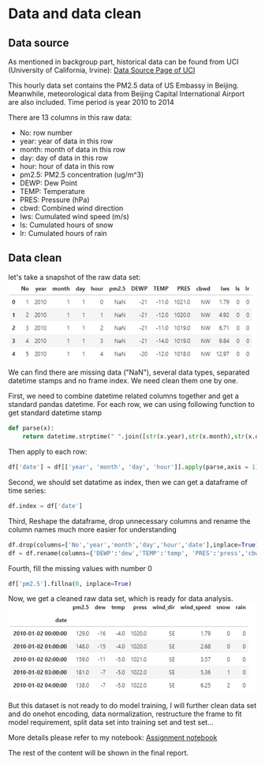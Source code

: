 # Data and data clean
## Data source
As mentioned in backgroup part, historical data can be found from UCI (University of California, Irvine):
[Data Source Page of UCI](https://archive.ics.uci.edu/ml/datasets/Beijing+PM2.5+Data)

This hourly data set contains the PM2.5 data of US Embassy in Beijing. Meanwhile, meteorological data from Beijing Capital International Airport are also included.
Time period is year 2010 to 2014

There are 13 columns in this raw data:
* No: row number 
* year: year of data in this row 
* month: month of data in this row 
* day: day of data in this row 
* hour: hour of data in this row 
* pm2.5: PM2.5 concentration (ug/m^3) 
* DEWP: Dew Point 
* TEMP: Temperature
* PRES: Pressure (hPa) 
* cbwd: Combined wind direction 
* Iws: Cumulated wind speed (m/s) 
* Is: Cumulated hours of snow 
* Ir: Cumulated hours of rain 

## Data clean
let's take a snapshot of the raw data set:
![raw dataset](https://github.com/lc3t/IBMDataScience/blob/master/pic/raw_dataset.png "raw dataset")

We can find there are missing data ("NaN"), several data types, separated datetime stamps and no frame index. We need clean them one by one.

First, we need to combine datetime related columns together and get a standard pandas datetime.
For each row, we can using following function to get standard datetime stamp
```python
def parse(x):
    return datetime.strptime(" ".join([str(x.year),str(x.month),str(x.day),str(x.hour)]), '%Y %m %d %H')
```
Then apply to each row:
```python
df['date'] = df[['year', 'month', 'day', 'hour']].apply(parse,axis = 1)
```
Second, we should set datatime as index, then we can get a dataframe of time series:
```python
df.index = df['date']
```
Third, Reshape the dataframe, drop unnecessary columns and rename the column names much more easier for understanding
```python
df.drop(columns=['No','year','month','day','hour','date'],inplace=True)
df = df.rename(columns={'DEWP':'dew','TEMP':'temp', 'PRES':'press','cbwd':'wind_dir','Iws':'wind_speed','Is':'snow','Ir':'rain'})
```
Fourth, fill the missing values with number 0
```python
df['pm2.5'].fillna(0, inplace=True)
```

Now, we get a cleaned raw data set, which is ready for data analysis.
![cleaned raw dataset](https://github.com/lc3t/IBMDataScience/blob/master/pic/cleaned_raw_data.png "cleaned raw data")

But this dataset is not ready to do model training, I will further clean data set and do onehot encoding, data normalization, restructure the frame to fit model requirement, split data set into training set and test set...

More details please refer to my notebook:
[Assignment notebook](https://github.com/lc3t/IBMDataScience/blob/master/The%20Battle%20of%20Neighborhoods.ipynb)

The rest of the content will be shown in the final report.







